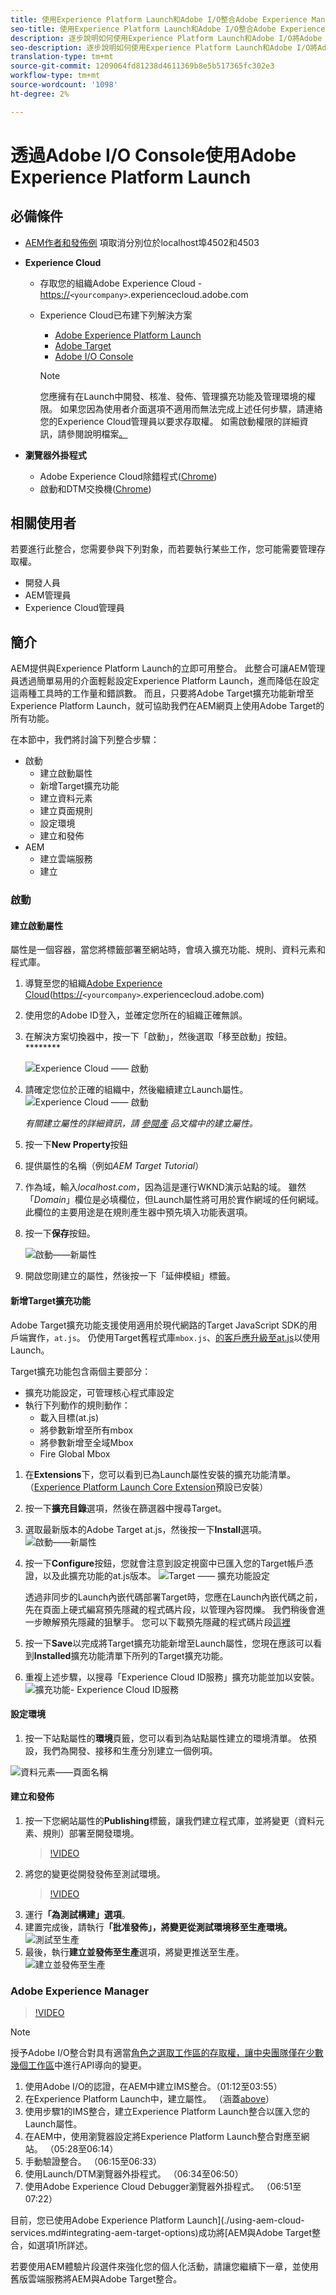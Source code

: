 ```yaml
---
title: 使用Experience Platform Launch和Adobe I/O整合Adobe Experience Manager與Adobe Target
seo-title: 使用Experience Platform Launch和Adobe I/O整合Adobe Experience Manager與Adobe Target
description: 逐步說明如何使用Experience Platform Launch和Adobe I/O將Adobe Experience Manager與Adobe Target整合
seo-description: 逐步說明如何使用Experience Platform Launch和Adobe I/O將Adobe Experience Manager與Adobe Target整合
translation-type: tm+mt
source-git-commit: 1209064fd81238d4611369b8e5b517365fc302e3
workflow-type: tm+mt
source-wordcount: '1098'
ht-degree: 2%

---
```



# 透過Adobe I/O Console使用Adobe Experience Platform Launch

## 必備條件

* [AEM作者和發佈例](./implementation.md#set-up-aem) 項取消分別位於localhost埠4502和4503
* **Experience Cloud**
   * 存取您的組織Adobe Experience Cloud - <https://>`<yourcompany>`.experiencecloud.adobe.com
   * Experience Cloud已布建下列解決方案
      * [Adobe Experience Platform Launch](https://experiencecloud.adobe.com)
      * [Adobe Target](https://experiencecloud.adobe.com)
      * [Adobe I/O Console](https://console.adobe.io)

      >[!NOTE]
      >您應擁有在Launch中開發、核准、發佈、管理擴充功能及管理環境的權限。 如果您因為使用者介面選項不適用而無法完成上述任何步驟，請連絡您的Experience Cloud管理員以要求存取權。 如需啟動權限的詳細資訊，請參閱說明檔案[。](https://docs.adobelaunch.com/administration/user-permissions)


* **瀏覽器外掛程式**
   * Adobe Experience Cloud除錯程式([Chrome](https://chrome.google.com/webstore/detail/adobe-experience-cloud-de/ocdmogmohccmeicdhlhhgepeaijenapj))
   * 啟動和DTM交換機([Chrome](https://chrome.google.com/webstore/detail/launch-and-dtm-switch/nlgdemkdapolikbjimjajpmonpbpmipk))

## 相關使用者

若要進行此整合，您需要參與下列對象，而若要執行某些工作，您可能需要管理存取權。

* 開發人員
* AEM管理員
* Experience Cloud管理員

## 簡介

AEM提供與Experience Platform Launch的立即可用整合。 此整合可讓AEM管理員透過簡單易用的介面輕鬆設定Experience Platform Launch，進而降低在設定這兩種工具時的工作量和錯誤數。 而且，只要將Adobe Target擴充功能新增至Experience Platform Launch，就可協助我們在AEM網頁上使用Adobe Target的所有功能。

在本節中，我們將討論下列整合步驟：

* 啟動
   * 建立啟動屬性
   * 新增Target擴充功能
   * 建立資料元素
   * 建立頁面規則
   * 設定環境
   * 建立和發佈
* AEM
   * 建立雲端服務
   * 建立

### 啟動

#### 建立啟動屬性

屬性是一個容器，當您將標籤部署至網站時，會填入擴充功能、規則、資料元素和程式庫。

1. 導覽至您的組織[Adobe Experience Cloud](https://experiencecloud.adobe.com/)(<https://>`<yourcompany>`.experiencecloud.adobe.com)
2. 使用您的Adobe ID登入，並確定您所在的組織正確無誤。
3. 在解決方案切換器中，按一下「啟動」，然後選取「移至啟動」按鈕。********

   ![Experience Cloud —— 啟動](assets/using-launch-adobe-io/exc-cloud-launch.png)

4. 請確定您位於正確的組織中，然後繼續建立Launch屬性。
   ![Experience Cloud —— 啟動](assets/using-launch-adobe-io/launch-create-property.png)

   *有關建立屬性的詳細資訊，請 [參閱產](https://docs.adobelaunch.com/administration/companies-and-properties#create-a-property) 品文檔中的建立屬性。*
5. 按一下&#x200B;**New Property**&#x200B;按鈕
6. 提供屬性的名稱（例如&#x200B;*AEM Target Tutorial*）
7. 作為域，輸入&#x200B;*localhost.com*，因為這是運行WKND演示站點的域。 雖然「*Domain*」欄位是必填欄位，但Launch屬性將可用於實作網域的任何網域。 此欄位的主要用途是在規則產生器中預先填入功能表選項。
8. 按一下&#x200B;**保存**&#x200B;按鈕。

   ![啟動——新屬性](assets/using-launch-adobe-io/exc-launch-property.png)

9. 開啟您剛建立的屬性，然後按一下「延伸模組」標籤。

#### 新增Target擴充功能

Adobe Target擴充功能支援使用適用於現代網路的Target JavaScript SDK的用戶端實作，`at.js`。 仍使用Target舊程式庫`mbox.js`、[的客戶應升級至at.js](https://docs.adobe.com/content/help/en/target/using/implement-target/client-side/upgrading-from-atjs-1x-to-atjs-20.html)以使用Launch。

Target擴充功能包含兩個主要部分：

* 擴充功能設定，可管理核心程式庫設定
* 執行下列動作的規則動作：
   * 載入目標(at.js)
   * 將參數新增至所有mbox
   * 將參數新增至全域Mbox
   * Fire Global Mbox

1. 在&#x200B;**Extensions**&#x200B;下，您可以看到已為Launch屬性安裝的擴充功能清單。 （[Experience Platform Launch Core Extension](https://exchange.adobe.com/experiencecloud.details.100223.adobe-launch-core-extension.html)預設已安裝）
2. 按一下&#x200B;**擴充目錄**&#x200B;選項，然後在篩選器中搜尋Target。
3. 選取最新版本的Adobe Target at.js，然後按一下&#x200B;**Install**選項。
   ![啟動——新屬性](assets/using-launch-adobe-io/launch-target-extension.png)

4. 按一下&#x200B;**Configure**按鈕，您就會注意到設定視窗中已匯入您的Target帳戶憑證，以及此擴充功能的at.js版本。
   ![Target —— 擴充功能設定](assets/using-launch-adobe-io/launch-target-extension-2.png)

   透過非同步的Launch內嵌代碼部署Target時，您應在Launch內嵌代碼之前，先在頁面上硬式編寫預先隱藏的程式碼片段，以管理內容閃爍。 我們稍後會進一步瞭解預先隱藏的狙擊手。 您可以下載預先隱藏的程式碼片段[這裡](assets/using-launch-adobe-io/prehiding.js)

5. 按一下&#x200B;**Save**&#x200B;以完成將Target擴充功能新增至Launch屬性，您現在應該可以看到&#x200B;**Installed**&#x200B;擴充功能清單下所列的Target擴充功能。

6. 重複上述步驟，以搜尋「Experience Cloud ID服務」擴充功能並加以安裝。
   ![擴充功能- Experience Cloud ID服務](assets/using-launch-adobe-io/launch-extension-experience-cloud.png)

#### 設定環境

1. 按一下站點屬性的&#x200B;**環境**&#x200B;頁籤，您可以看到為站點屬性建立的環境清單。 依預設，我們為開發、接移和生產分別建立一個例項。

![資料元素——頁面名稱](assets/using-launch-adobe-io/launch-environment-setup.png)

#### 建立和發佈

1. 按一下您網站屬性的&#x200B;**Publishing**&#x200B;標籤，讓我們建立程式庫，並將變更（資料元素、規則）部署至開發環境。
   >[!VIDEO](https://video.tv.adobe.com/v/28412?quality=12&learn=on)
2. 將您的變更從開發發佈至測試環境。
   >[!VIDEO](https://video.tv.adobe.com/v/28419?quality=12&learn=on)
3. 運行&#x200B;**「為測試構建」選項**。
4. 建置完成後，請執行&#x200B;**「批准發佈」，將變更從測試環境移至生產環境。**
   ![測試至生產](assets/using-launch-adobe-io/build-staging.png)
5. 最後，執行&#x200B;**建立並發佈至生產**選項，將變更推送至生產。
   ![建立並發佈至生產](assets/using-launch-adobe-io/build-and-publish.png)

### Adobe Experience Manager

>[!VIDEO](https://video.tv.adobe.com/v/28416?quality=12&learn=on)

>[!NOTE]
>
> 授予Adobe I/O整合對具有適當[角色之選取工作區的存取權，讓中央團隊僅在少數幾個工作區](https://docs.adobe.com/content/help/en/target/using/administer/manage-users/enterprise/configure-adobe-io-integration.html)中進行API導向的變更。

1. 使用Adobe I/O的認證，在AEM中建立IMS整合。（01:12至03:55）
2. 在Experience Platform Launch中，建立屬性。 （涵蓋[above](#create-launch-property)）
3. 使用步驟1的IMS整合，建立Experience Platform Launch整合以匯入您的Launch屬性。
4. 在AEM中，使用瀏覽器設定將Experience Platform Launch整合對應至網站。 （05:28至06:14）
5. 手動驗證整合。 （06:15至06:33）
6. 使用Launch/DTM瀏覽器外掛程式。 （06:34至06:50）
7. 使用Adobe Experience Cloud Debugger瀏覽器外掛程式。 （06:51至07:22）

目前，您已使用Adobe Experience Platform Launch](./using-aem-cloud-services.md#integrating-aem-target-options)成功將[AEM與Adobe Target整合，如選項1所詳述。

若要使用AEM體驗片段選件來強化您的個人化活動，請讓您繼續下一章，並使用舊版雲端服務將AEM與Adobe Target整合。
